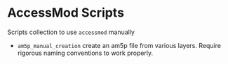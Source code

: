# AccessMod Scripts

Scripts collection to use `accessmod` manually 


- `am5p_manual_creation` create an am5p file from various layers. Require rigorous naming conventions to work properly.



